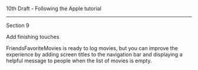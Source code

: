 10th Draft - Following the Apple tutorial

- - - -

Section 9

Add finishing touches

FriendsFavoriteMovies is ready to log movies, but you can improve the experience by adding screen titles to the
navigation bar and displaying a helpful message to people when the list of movies is empty.
